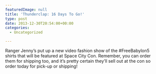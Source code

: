 ```yaml
---
featuredImage: null
title: 'Thunderclap: 16 Days To Go!'
type: post
date: 2013-12-30T20:54:00+00:00
categories:
  - Uncategorized

---
```

Ranger Jenny&#8217;s put up a new video fashion show of the #FreeBabylon5 shirts that will be featured at Space City Con. Remember, you can order them for shipping too, and it&#8217;s pretty certain they&#8217;ll sell out at the con so order today for pick-up or shipping!
